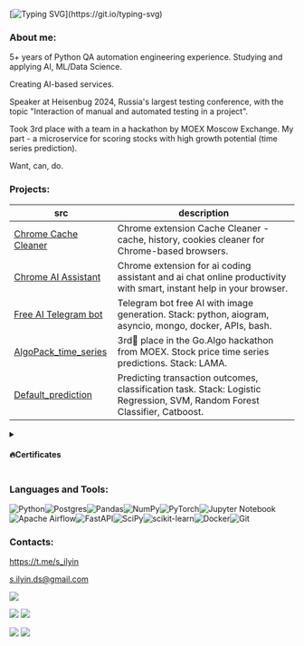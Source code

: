 [![Typing SVG](https://readme-typing-svg.herokuapp.com?color=%2336BCF7&lines=Hello,+World!)](https://git.io/typing-svg)
### About me:
5+ years of Python QA automation engineering experience. Studying and applying AI, ML/Data Science.

Creating AI-based services.

Speaker at Heisenbug 2024, Russia's largest testing conference, with the topic "Interaction of manual and automated testing in a project".

Took 3rd place with a team in a hackathon by MOEX Moscow Exchange. My part - a microservice for scoring stocks with high growth potential (time series prediction).

Want, can, do.
<a href="https://github.com/sergeycommit/sergeycommit/blob/main/KC.pdf" class="image fit"><img src="images/marr_pic.jpg" alt=""></a>
### Projects:
| src | description |
|----------|----------|
| [Chrome Cache Cleaner](https://chromewebstore.google.com/detail/fgggiddcalbfbchppcmfaldmnfmmneof?utm_source=git) | Chrome extension Cache Cleaner - cache, history, cookies cleaner for Chrome-based browsers. |
| [Chrome AI Assistant](https://chromewebstore.google.com/detail/bmcddehnhehchlldcdencelaebmdoelj?utm_source=git) | Chrome extension for ai coding assistant and ai chat online productivity with smart, instant help in your browser. |
| [Free AI Telegram bot](https://t.me/free_chatgpt_midjourney_bot) | Telegram bot free AI with image generation. Stack: python, aiogram, asyncio, mongo, docker, APIs, bash. |
| [AlgoPack_time_series](https://github.com/sergeycommit/AlgoPack_time_series) | 3rd🏅 place in the Go.Algo hackathon from MOEX. Stock price time series predictions. Stack: LAMA. |
| [Default_prediction](https://github.com/sergeycommit/example_default_classification) | Predicting transaction outcomes, classification task. Stack: Logistic Regression, SVM, Random Forest Classifier, Catboost. |
<details>
  <summary><h4>🔥Certificates</h4></summary>
  <div align="center">
  
  | Organization                         | Certificate                                                                                                                   |
  |--------------------------------------|-------------------------------------------------------------------------------------------------------------------------------|
  | [MOEX Go.Algo](https://goalgo.ru/)   | ![](https://raw.githubusercontent.com/sergeycommit/sergeycommit/main/GoAlgo_page-0001.jpg)   |
  | [Karpov.Courses](https://karpov.courses/) | ![](https://raw.githubusercontent.com/sergeycommit/sergeycommit/main/KC_page-0001.jpg)       |
  
</div>
</details>

### Languages and Tools:

![Python](https://img.shields.io/badge/python-3670A0?style=for-the-badge&logo=python&logoColor=ffdd54)![Postgres](https://img.shields.io/badge/postgres-%23316192.svg?style=for-the-badge&logo=postgresql&logoColor=white)![Pandas](https://img.shields.io/badge/pandas-%23150458.svg?style=for-the-badge&logo=pandas&logoColor=white)![NumPy](https://img.shields.io/badge/numpy-%23013243.svg?style=for-the-badge&logo=numpy&logoColor=white)![PyTorch](https://img.shields.io/badge/PyTorch-%23EE4C2C.svg?style=for-the-badge&logo=PyTorch&logoColor=white)![Jupyter Notebook](https://img.shields.io/badge/jupyter-%23FA0F00.svg?style=for-the-badge&logo=jupyter&logoColor=white)![Apache Airflow](https://img.shields.io/badge/Apache%20Airflow-017CEE?style=for-the-badge&logo=Apache%20Airflow&logoColor=white)![FastAPI](https://img.shields.io/badge/FastAPI-005571?style=for-the-badge&logo=fastapi)![SciPy](https://img.shields.io/badge/SciPy-%230C55A5.svg?style=for-the-badge&logo=scipy&logoColor=%white)![scikit-learn](https://img.shields.io/badge/scikit--learn-%23F7931E.svg?style=for-the-badge&logo=scikit-learn&logoColor=white)![Docker](https://img.shields.io/badge/docker-%230db7ed.svg?style=for-the-badge&logo=docker&logoColor=white)![Git](https://img.shields.io/badge/git-%23F05033.svg?style=for-the-badge&logo=git&logoColor=white)

### Contacts:
https://t.me/s_ilyin

s.ilyin.ds@gmail.com

![](https://github-profile-summary-cards.vercel.app/api/cards/profile-details?username=sergeycommit&theme=default)

![](https://github-profile-summary-cards.vercel.app/api/cards/most-commit-language?username=sergeycommit&theme=default) ![](https://github-profile-summary-cards.vercel.app/api/cards/repos-per-language?username=sergeycommit&theme=default)

![](https://github-profile-summary-cards.vercel.app/api/cards/stats?username=sergeycommit&theme=default) ![](https://github-profile-summary-cards.vercel.app/api/cards/productive-time?username=sergeycommit&theme=default)

